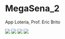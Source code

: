 # MegaSena_2
App Loteria, Prof. Eric Brito

![](Imagens/Captura1.png)
![](Imagens/Captura2.png)
![](Imagens/Captura3.png)
![](Imagens/Captura4.png)
